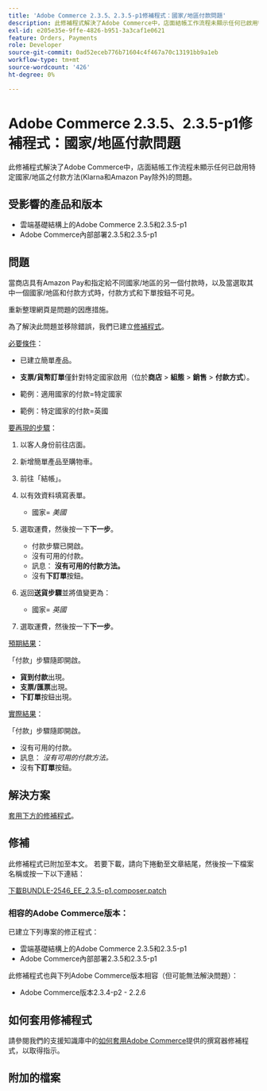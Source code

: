 ```yaml
---
title: 'Adobe Commerce 2.3.5、2.3.5-p1修補程式：國家/地區付款問題'
description: 此修補程式解決了Adobe Commerce中，店面結帳工作流程未顯示任何已啟用特定國家/地區之付款方法(Klarna和Amazon Pay除外)的問題。
exl-id: e205e35e-9ffe-4826-b951-3a3caf1e0621
feature: Orders, Payments
role: Developer
source-git-commit: 0ad52eceb776b71604c4f467a70c13191bb9a1eb
workflow-type: tm+mt
source-wordcount: '426'
ht-degree: 0%

---
```


# Adobe Commerce 2.3.5、2.3.5-p1修補程式：國家/地區付款問題

此修補程式解決了Adobe Commerce中，店面結帳工作流程未顯示任何已啟用特定國家/地區之付款方法(Klarna和Amazon Pay除外)的問題。

## 受影響的產品和版本

* 雲端基礎結構上的Adobe Commerce 2.3.5和2.3.5-p1
* Adobe Commerce內部部署2.3.5和2.3.5-p1

## 問題

當商店具有Amazon Pay和指定給不同國家/地區的另一個付款時，以及當選取其中一個國家/地區和付款方式時，付款方式和下單按鈕不可見。

重新整理網頁是問題的因應措施。

為了解決此問題並移除錯誤，我們已建立[修補程式](assets/BUNDLE-2546_EE_2.3.5-p1.composer.patch.zip)。

<u>必要條件</u>：

* 已建立簡單產品。
* **支票/貨幣訂單**&#x200B;僅針對特定國家啟用（位於&#x200B;**商店** > **組態** > **銷售** > **付款方式**）。

* 範例：適用國家的付款=特定國家
* 範例：特定國家的付款=英國

<u>要再現的步驟</u>：

1. 以客人身份前往店面。
1. 新增簡單產品至購物車。
1. 前往「結帳」。
1. 以有效資料填寫表單。

   * 國家= *美國*

1. 選取運費，然後按一下&#x200B;**下一步**。

   * 付款步驟已開啟。
   * 沒有可用的付款。
   * 訊息： **沒有可用的付款方法。**
   * 沒有&#x200B;**下訂單**&#x200B;按鈕。

1. 返回&#x200B;**送貨步驟**&#x200B;並將值變更為：

   * 國家= *英國*

1. 選取運費，然後按一下&#x200B;**下一步**。

<u>預期結果</u>：

「付款」步驟隨即開啟。

* **貨到付款**&#x200B;出現。
* **支票/匯票**&#x200B;出現。
* **下訂單**&#x200B;按鈕出現。

<u>實際結果</u>：

「付款」步驟隨即開啟。

* 沒有可用的付款。
* 訊息： *沒有可用的付款方法。*
* 沒有&#x200B;**下訂單**&#x200B;按鈕。

## 解決方案

[套用下方的修補程式](assets/BUNDLE-2546_EE_2.3.5-p1.composer.patch.zip)。

## 修補

此修補程式已附加至本文。 若要下載，請向下捲動至文章結尾，然後按一下檔案名稱或按一下以下連結：

[下載BUNDLE-2546\_EE\_2.3.5-p1.composer.patch](assets/BUNDLE-2546_EE_2.3.5-p1.composer.patch.zip)

### 相容的Adobe Commerce版本：

已建立下列專案的修正程式：

* 雲端基礎結構上的Adobe Commerce 2.3.5和2.3.5-p1
* Adobe Commerce內部部署2.3.5和2.3.5-p1

此修補程式也與下列Adobe Commerce版本相容（但可能無法解決問題）：

* Adobe Commerce版本2.3.4-p2 - 2.2.6

## 如何套用修補程式

請參閱我們的支援知識庫中的[如何套用Adobe Commerce](/help/how-to/general/how-to-apply-a-composer-patch-provided-by-magento.md)提供的撰寫器修補程式，以取得指示。

## 附加的檔案
